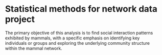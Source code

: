 # Statistical methods for network data project
The primary objective of this analysis is to find social interaction patterns exhibited by mammals, with a specific emphasis on identifying key individuals or groups and exploring the underlying community structure within the mammal network. 
